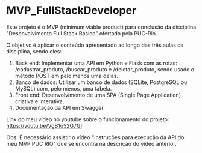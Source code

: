 # MVP_FullStackDeveloper
Este projeto é o MVP (minimum viable product) para conclusão da disciplina "Desenvolvimento Full Stack Básico" ofertado pela PUC-Rio. 

O objetivo é aplicar o conteúdo apresentado ao longo das três aulas da disciplina, sendo eles:

1) Back end: Implementar uma API em Python e Flask com as rotas: /cadastrar_produto, /buscar_produto e /deletar_produto, sendo usado o método POST em pelo menos uma delas.
2) Banco de dados: Utilizar um banco de dados (SQLite, PostgreSQL ou MySQL) com, pelo menos, uma tabela.
3) Front end: Desenvolvimento de uma SPA (Single Page Application) criativa e interativa.
4) Documentação da API em Swagger.


Link do meu vídeo no youtube sobre o funcionamento do projeto: https://youtu.be/VgB1o52G7GI

Obs: É necessário assistir o vídeo "Instruções para execução da API do meu MVP PUC RIO" que se encontra na descrição do vídeo anterior.
